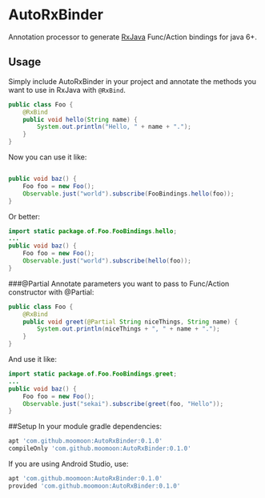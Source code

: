 # AutoRxBinder
Annotation processor to generate [RxJava](https://github.com/ReactiveX/RxJava) Func/Action bindings for java 6+.

## Usage
Simply include AutoRxBinder in your project and annotate the methods you want to use in RxJava with `@RxBind`.
```java
public class Foo {
    @RxBind
    public void hello(String name) {
        System.out.println("Hello, " + name + ".");
    }
}
```
Now you can use it like:
```java

public void baz() {
    Foo foo = new Foo();
    Observable.just("world").subscribe(FooBindings.hello(foo));
}
```
Or better:
```java
import static package.of.Foo.FooBindings.hello;
...
public void baz() {
    Foo foo = new Foo();
    Observable.just("world").subscribe(hello(foo));
}
```
###@Partial
Annotate parameters you want to pass to Func/Action constructor with @Partial:
```java
public class Foo {
    @RxBind
    public void greet(@Partial String niceThings, String name) {
        System.out.println(niceThings + ", " + name + ".");
    }
}
```
And use it like:
```java
import static package.of.Foo.FooBindings.greet;
...
public void baz() {
    Foo foo = new Foo();
    Observable.just("sekai").subscribe(greet(foo, "Hello"));
}
```

##Setup
In your module gradle dependencies:
```groovy
apt 'com.github.moomoon:AutoRxBinder:0.1.0'
compileOnly 'com.github.moomoon:AutoRxBinder:0.1.0'
```
If you are using Android Studio, use: 
```groovy
apt 'com.github.moomoon:AutoRxBinder:0.1.0'
provided 'com.github.moomoon:AutoRxBinder:0.1.0'
```


